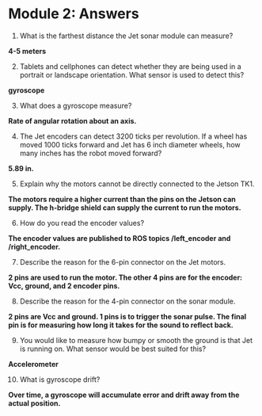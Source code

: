 # Module 2: Answers

1. What is the farthest distance the Jet sonar module can measure?

  **4-5 meters**

2. Tablets and cellphones can detect whether they are being used in a portrait or landscape
  orientation.  What sensor is used to detect this?

  **gyroscope**

3. What does a gyroscope measure?

  **Rate of angular rotation about an axis.**

4. The Jet encoders can detect 3200 ticks per revolution.  If a wheel has moved 1000 ticks
   forward and Jet has 6 inch diameter wheels, how many inches has the robot moved forward?

  **5.89 in.**

5. Explain why the motors cannot be directly connected to the Jetson TK1.

  **The motors require a higher current than the pins on the Jetson can supply.  The h-bridge
shield can supply the current to run the motors.**

6. How do you read the encoder values?

  **The encoder values are published to ROS topics /left_encoder and /right_encoder.**

7. Describe the reason for the 6-pin connector on the Jet motors.

  **2 pins are used to run the motor.  The other 4 pins are for the encoder:  Vcc, ground, and
  2 encoder pins.**

8. Describe the reason for the 4-pin connector on the sonar module.

  **2 pins are Vcc and ground.  1 pins is to trigger the sonar pulse.  The final pin is for
  measuring how long it takes for the sound to reflect back.**

9. You would like to measure how bumpy or smooth the ground is that Jet is running on.  What
   sensor would be best suited for this?

  **Accelerometer**

10. What is gyroscope drift?

  **Over time, a gyroscope will accumulate error and drift away from the actual position.**
